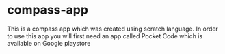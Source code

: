 # compass-app
This is a compass app which was created using scratch language. In order to use this app you will first need an app called Pocket Code which is available on Google playstore

